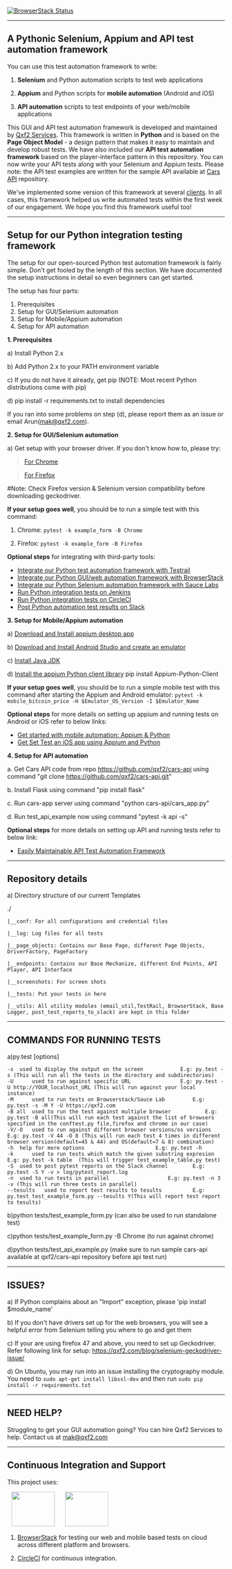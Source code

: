[![BrowserStack Status](https://www.browserstack.com/automate/badge.svg?badge_key=ZXhRS0ZhZ2l3ZE1zdGlEZlZQZEZRY05BUHZaT2pNUENNKyttMHVONjNlZz0tLTZEdFhLaG5TYlpndjJveWxBa1o3SlE9PQ==--64bcdaba3cecd57bb24d5e92f06f013a9b67ef6e)](https://www.browserstack.com/automate/public-build/ZXhRS0ZhZ2l3ZE1zdGlEZlZQZEZRY05BUHZaT2pNUENNKyttMHVONjNlZz0tLTZEdFhLaG5TYlpndjJveWxBa1o3SlE9PQ==--64bcdaba3cecd57bb24d5e92f06f013a9b67ef6e)

--------
A Pythonic Selenium, Appium and API test automation framework
--------
You can use this test automation framework to write:

1. __Selenium__ and Python automation scripts to test web applications

2. __Appium__ and Python scripts for __mobile automation__ (Android and iOS) 

3. __API automation__ scripts to test endpoints of your web/mobile applications

This GUI and API test automation framework is developed and maintained by [Qxf2 Services](https://qxf2.com). This framework is written in __Python__ and is based on the __Page Object Model__ - a design pattern that makes it easy to maintain and develop robust tests. We have also included our __API test automation framework__ based on the player-interface pattern in this repository. You can now write your API tests along with your Selenium and Appium tests. Please note: the API test examples are written for the sample API available at [Cars API](https://github.com/qxf2/cars-api) repository.

We've implemented some version of this framework at several [clients](https://qxf2.com/clients). In all cases, this framework helped us write automated tests within the first week of our engagement. We hope you find this framework useful too! 

---------
Setup for our Python integration testing framework 
---------

The setup for our open-sourced Python test automation framework is fairly simple. Don't get fooled by the length of this section. We have documented the setup instructions in detail so even beginners can get started. 

The setup has four parts:

1. Prerequisites 
2. Setup for GUI/Selenium automation
3. Setup for Mobile/Appium automation
4. Setup for API automation

__1. Prerequisites__

a) Install Python 2.x

b) Add Python 2.x to your PATH environment variable

c) If you do not have it already, get pip (NOTE: Most recent Python distributions come with pip)

d) pip install -r requirements.txt to install dependencies

If you ran into some problems on step (d), please report them as an issue or email Arun(mak@qxf2.com).


__2. Setup for GUI/Selenium automation__
 

a) Get setup with your browser driver. If you don't know how to, please try:

   > [For Chrome](https://sites.google.com/a/chromium.org/chromedriver/getting-started)

   > [For Firefox]( https://developer.mozilla.org/en-US/docs/Mozilla/QA/Marionette/WebDriver)
   	
#Note: Check Firefox version & Selenium version compatibility before downloading geckodriver.

__If your setup goes well__, you should be to run a simple test with this command:

1. Chrome: `pytest -k example_form -B Chrome` 

2. Firefox: `pytest -k example_form -B Firefox`

__Optional steps__ for integrating with third-party tools: 

* [Integrate our Python test automation framework with Testrail](https://github.com/qxf2/qxf2-page-object-model/wiki/Integration-with-Testrail) 
* [Integrate our Python GUI/web automation framework with BrowserStack ](https://github.com/qxf2/qxf2-page-object-model/wiki/Integration-with-Cloud-Services#browserstack)
* [Integrate our Python Selenium automation framework with Sauce Labs ](https://github.com/qxf2/qxf2-page-object-model/wiki/Integration-with-Cloud-Services#sauce-labs)
* [Run Python integration tests on Jenkins ](https://github.com/qxf2/qxf2-page-object-model/wiki/Integration-with-CI-Tools#jenkins)
* [Run Python integration tests on CircleCI ](https://github.com/qxf2/qxf2-page-object-model/wiki/Integration-with-CI-Tools#circleci)
* [Post Python automation test results on Slack ](https://github.com/qxf2/qxf2-page-object-model/wiki/Utilities#slack-integration)


__3. Setup for Mobile/Appium automation__


a) [Download and Install appium desktop app](https://github.com/appium/appium-desktop/releases/latest)

b) [Download and Install Android Studio and create an emulator](https://developer.android.com/studio/index.html)

c) [Install Java JDK](http://www.oracle.com/technetwork/java/javase/downloads/index.html)

d) [Install the appium Python client library](https://pypi.python.org/pypi/Appium-Python-Client)
pip install Appium-Python-Client

__If your setup goes well__, you should be to run a simple mobile test with this command after starting the Appium and Android emulator:
`pytest -k mobile_bitcoin_price -H $Emulator_OS_Version -I $Emulator_Name`

__Optional steps__ for more details on setting up appium and running tests on Android or iOS refer to below links:
* [Get started with mobile automation: Appium & Python](https://qxf2.com/blog/appium-mobile-automation/)
* [Get Set Test an iOS app using Appium and Python](https://qxf2.com/blog/get-set-test-an-ios-app-using-appium-and-python/)


__4. Setup for API automation__

a. Get Cars API code from repo https://github.com/qxf2/cars-api using command "git clone https://github.com/qxf2/cars-api.git"

b. Install Flask using command "pip install flask"

c. Run cars-app server using command "python cars-api/cars_app.py"

d. Run test_api_example now using command "pytest -k api -s"

__Optional steps__ for more details on setting up API and running tests refer to below link:
* [Easily Maintainable API Test Automation Framework](https://qxf2.com/blog/easily-maintainable-api-test-automation-framework/)

-------------------
Repository details
-------------------
a) Directory structure of our current Templates

   ./

	|__conf: For all configurations and credential files

	|__log: Log files for all tests

	|__page_objects: Contains our Base Page, different Page Objects, DriverFactory, PageFactory
	
	|__endpoints: Contains our Base Mechanize, different End Points, API Player, API Interface

	|__screenshots: For screen shots

	|__tests: Put your tests in here

	|__utils: All utility modules (email_util,TestRail, BrowserStack, Base Logger, post_test_reports_to_slack) are kept in this folder


---------------------------
COMMANDS FOR RUNNING TESTS
---------------------------

a)py.test [options]

	-s	used to display the output on the screen			E.g: py.test -s (This will run all the tests in the directory and subdirectories)
	-U  	used to run against specific URL				E.g: py.test -U http://YOUR_localhost_URL (This will run against your local instance)
	-M  	used to run tests on Browserstack/Sauce Lab			E.g: py.test -s -M Y -U https://qxf2.com	
	-B all	used to run the test against multiple browser 			E.g: py.test -B all(This will run each test against the list of browsers specified in the conftest.py file,firefox and chrome in our case)
	-V/-O	used to run against different browser versions/os versions	E.g: py.test -V 44 -O 8 (This will run each test 4 times in different browser version(default=45 & 44) and OS(default=7 & 8) combination)
	-h	help for more options 						E.g: py.test -h
	-k      used to run tests which match the given substring expresion 	E.g: py.test -k table  (This will trigger test_example_table.py test)
	-S	used to post pytest reports on the Slack channel		E.g: py.test -S Y -v > log/pytest_report.log
	-n 	used to run tests in parallel					E.g: py.test -n 3 -v (This will run three tests in parallel)
	--tesults 	used to report test results to tesults			E.g: py.test test_example_form.py --tesults Y(This will report test report to tesults)

b)python tests/test_example_form.py (can also be used to run standalone test) 	

c)python tests/test_example_form.py -B Chrome (to run against chrome)

d)python tests/test_api_example.py (make sure to run sample cars-api available at qxf2/cars-api repository before api test run)

--------
ISSUES?
--------

a) If Python complains about an "Import" exception, please 'pip install $module_name'

b) If you don't have drivers set up for the web browsers, you will see a helpful error from Selenium telling you where to go and get them

c) If your are using firefox 47 and above, you need to set up Geckodriver. Refer following link for setup: https://qxf2.com/blog/selenium-geckodriver-issue/

d) On Ubuntu, you may run into an issue installing the cryptography module. You need to `sudo apt-get install libssl-dev` and then run `sudo pip install -r requirements.txt`

-----------
NEED HELP?
-----------
Struggling to get your GUI automation going? You can hire Qxf2 Services to help. Contact us at mak@qxf2.com

-----------
Continuous Integration and Support
-----------
This project uses: 

<img src="https://p14.zdusercontent.com/attachment/1015988/RUZZUUKzGhuHBgaH1BgsNphKC?token=eyJhbGciOiJkaXIiLCJlbmMiOiJBMTI4Q0JDLUhTMjU2In0..7bLPNjjta-dLrqlsvUmhUQ.jHmAf1fOKtNU7OLR2E4sN-aAPdG_8li2sAocs7K1ObIOqP_HKFqHbYxs8QD73dzllq3KB7oIfFO6uzJCQd5sMvwgZg9M7UGmVYa4BEMHTuvQZEW0XD4PH4u5E20mttL77LftfVRn6WL6fdNqbWFc7QxXloWtUriLWZXYbEgOkp1npIaTfTYYy0gLlrF0HTDp0shMBtFsKlbPk3mMQT24MXteAK0WGcAZZUrMYyEqThwvL1BLCZKIqoq-yEBvyG6EZ_97O3fq5LXf2PAmtfNy3Rf7zoSgf-SCCq7JSpdYXJ0.ourdU_U4Z0rK9xFZTW9HNQ" width="100" height="80" hspace="10"> <img src="https://github.com/circleci/media/blob/master/logo/build/horizontal_dark.1.png?raw=true" width="100" height="80" hspace="10">


 1. [BrowserStack](https://www.browserstack.com) for testing our web and mobile based tests on cloud across different platform and browsers.
 
 2. [CircleCI](https://circleci.com/) for continuous integration.